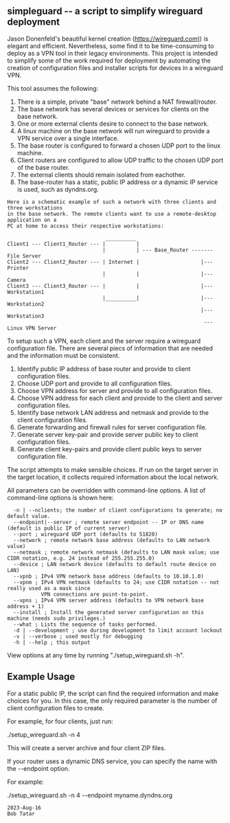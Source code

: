 ## simpleguard -- a script to simplify wireguard deployment

Jason Donenfeld's beautiful kernel creation (<https://wireguard.com)>) is elegant and efficient. Nevertheless,
some find it to be time-consuming to deploy as a VPN tool in their legacy environments. This project
is intended to simplify some of the work required for deployment by automating the creation of 
configuration files and installer scripts for devices in a wireguard VPN.

This tool assumes the following:

1. There is a simple, private "base" network behind a NAT firewall/router.
2. The base network has several devices or services for clients on the base network.
3. One or more external clients desire to connect to the base network.
4. A linux machine on the base network will run wireguard to provide a VPN service over a single interface.
5. The base router is configured to forward a chosen UDP port to the linux machine.
6. Client routers are configured to allow UDP traffic to the chosen UDP port of the base router.
7. The external clients should remain isolated from eachother.
8. The base-router has a static, public IP address or a dynamic IP service is used, such as dyndns.org.

```
Here is a schematic example of such a network with three clients and three workstations 
in the base network. The remote clients want to use a remote-desktop application on a
PC at home to access their respective workstations:

                                __________
Client1 --- Client1_Router --- |          |
                               |          | --- Base_Router ------- File Server
Client2 --- Client2_Router --- | Internet |                    |--- Printer
                               |          |                    |--- Camera
Client3 --- Client3_Router --- |          |                    |--- Workstation1
                               |__________|                    |--- Workstation2
                                                               |--- Workstation3
                                                                --- Linux VPN Server

```
To setup such a VPN, each client and the server require a wireguard configuration file.
There are several piecs of information that are needed and the information must be consistent.

1. Identify public IP address of base router and provide to client configuration files.
2. Choose UDP port and provide to all configuration files.
3. Choose VPN address for server and provide to all configuration files.
4. Choose VPN address for each client and provide to the client and server configuration files.
5. Identify base network LAN address and netmask and provide to the client configuration files.
6. Generate forwarding and firewall rules for server configuration file.
7. Generate server key-pair and provide server public key to client configuration files.
8. Generate client key-pairs and provide client public keys to server configuration file.

The script attempts to make sensible choices. If run on the target server in the target location,
it collects required information about the local network. 

All parameters can be overridden with command-line options. A list of command-line options is shown here:

```
  -n | --nclients; the number of client configurations to generate; no default value.
  --endpoint|--server ; remote server endpoint -- IP or DNS name (default is public IP of current server)
  --port ; wireguard UDP port (defaults to 51820)
  --network ; remote network base address (defaults to LAN network value)
  --netmask ; remote network netmask (defaults to LAN mask value; use CIDR notation, e.g. 24 instead of 255.255.255.0)
  --device ; LAN network device (defaults to default route device on LAN)
  --vpnb ; IPv4 VPN network base address (defaults to 10.10.1.0)
  --vpnm ; IPv4 VPN netmask (defaults to 24; use CIDR notation -- not really used as a mask since
           VPN connections are point-to-point.
  --vpns ; IPv4 VPN server address (defaults to VPN network base address + 1)
  --install ; Install the generated server configuration on this machine (needs sudo privileges.)
  --what ; Lists the sequence of tasks performed.
  -d | --development ; use during development to limit account lockout
  -v | --verbose ; used mostly for debugging
  -h | --help ; this output
```

View options at any time by running "./setup_wireguard.sh -h".


## Example Usage

For a static public IP, the script can find the required information and make choices for you.
In this case, the only required parameter is the number of client configuration files to create.

For example, for four clients, just run:

./setup_wireguard.sh -n 4

This will create a server archive and four client ZIP files.

If your router uses a dynamic DNS service, you can specify the name with the --endpoint option.

For example:

./setup_wireguard.sh -n 4 --endpoint myname.dyndns.org

```
2023-Aug-16 
Bob Tatar
```
